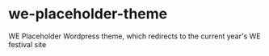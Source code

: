 we-placeholder-theme
====================

WE Placeholder Wordpress theme, which redirects to the current year's WE festival site
